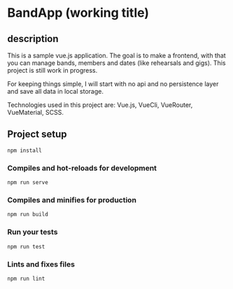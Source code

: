 # BandApp (working title)

## description
This is a sample vue.js application. The goal is to make a frontend, with that you can manage bands, members and dates 
(like rehearsals and gigs).
This project is still work in progress. 

For keeping things simple, I will start with no api and no persistence layer and save all data in local storage.  

Technologies used in this project are: Vue.js, VueCli, VueRouter, VueMaterial, SCSS.

## Project setup
```
npm install
```

### Compiles and hot-reloads for development
```
npm run serve
```

### Compiles and minifies for production
```
npm run build
```

### Run your tests
```
npm run test
```

### Lints and fixes files
```
npm run lint
```
